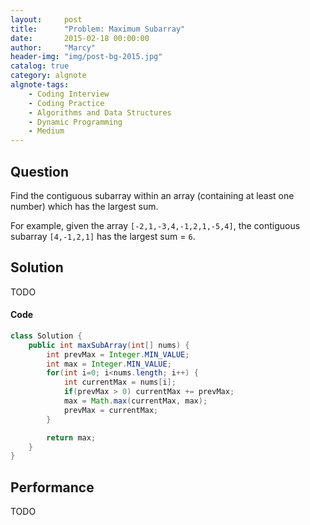 ```yaml
---
layout:     post
title:      "Problem: Maximum Subarray"
date:       2015-02-18 00:00:00
author:     "Marcy"
header-img: "img/post-bg-2015.jpg"
catalog: true
category: algnote
algnote-tags:
    - Coding Interview
    - Coding Practice
    - Algorithms and Data Structures
    - Dynamic Programming
    - Medium
---
```


## Question

Find the contiguous subarray within an array (containing at least one number) which has the largest sum.

For example, given the array `[-2,1,-3,4,-1,2,1,-5,4]`,
the contiguous subarray `[4,-1,2,1]` has the largest sum = `6`.

## Solution
TODO

#### Code
```java
class Solution {
    public int maxSubArray(int[] nums) {
        int prevMax = Integer.MIN_VALUE;
        int max = Integer.MIN_VALUE;
        for(int i=0; i<nums.length; i++) {
            int currentMax = nums[i];
            if(prevMax > 0) currentMax += prevMax;
            max = Math.max(currentMax, max);
            prevMax = currentMax;
        }

        return max;
    }
}
```

## Performance
TODO
